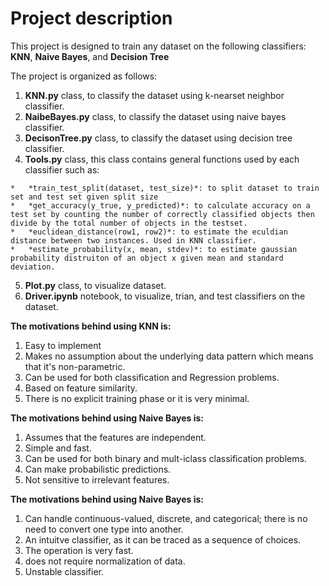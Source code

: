 # **Project description**
This project is designed to train any dataset on the following classifiers: **KNN**, **Naive Bayes**, and **Decision Tree**

The project is organized as follows:


1.   **KNN.py** class, to classify the dataset using k-nearset neighbor classifier.
2.   **NaibeBayes.py** class, to classify the dataset using naive bayes classifier.
3.   **DecisonTree.py** class, to classify the dataset using decision tree classifier.
4.   **Tools.py** class, this class contains general functions used by each classifier such as: 

    *   *train_test_split(dataset, test_size)*: to split dataset to train set and test set given split size
    *   *get_accuracy(y_true, y_predicted)*: to calculate accuracy on a test set by counting the number of correctly classified objects then divide by the total number of objects in the testset.
    *   *euclidean_distance(row1, row2)*: to estimate the eculdian distance between two instances. Used in KNN classifier. 
    *   *estimate_probability(x, mean, stdev)*: to estimate gaussian probability distruiton of an object x given mean and standard deviation.

5.    **Plot.py** class, to visualize dataset.
6.    **Driver.ipynb** notebook, to visualize, trian, and test classifiers on the dataset.

**The motivations behind using KNN is:**
1. Easy to implement
2. Makes no assumption about the underlying data pattern which means that it's non-parametric.
3. Can be used for both classification and Regression problems.
4. Based on feature similarity.
5. There is no explicit training phase or it is very minimal.

**The motivations behind using Naive Bayes is:**
1. Assumes that the features are independent.
2. Simple and fast.
3. Can be used for both binary and mult-iclass classification problems.
4. Can make probabilistic predictions.
5. Not sensitive to irrelevant features.

**The motivations behind using Naive Bayes is:**
1. Can handle continuous-valued, discrete, and categorical; there is no need to convert one type into another.
2. An intuitve classifier, as it can be traced as a sequence of choices.
3. The operation is very fast.
4. does not require normalization of data. 
5. Unstable classifier.
